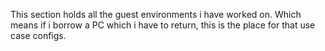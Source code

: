 This section holds all the guest environments i have worked on. Which means if i borrow a PC which i have to return, this is the place for that use case configs.
